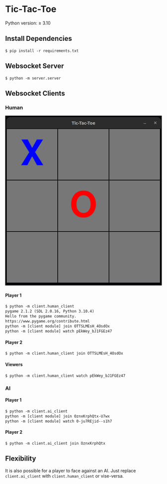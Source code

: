 # Tic-Tac-Toe

Python version: $\geq$ 3.10

## Install Dependencies

```
$ pip install -r requirements.txt
```

## Websocket Server

```
$ python -m server.server
```

## Websocket Clients

### Human

![human client example](./human_tictactoe.png)

#### Player 1

```
$ python -m client.human_client
pygame 2.1.2 (SDL 2.0.16, Python 3.10.4)
Hello from the pygame community. https://www.pygame.org/contribute.html
python -m [client module] join OTTSLMEsH_4OsdOx
python -m [client module] watch pEkWey_bJ1FGEz47
```

#### Player 2

```
$ python -m client.human_client join OTTSLMEsH_4OsdOx
```

#### Viewers

```
$ python -m client.human_client watch pEkWey_bJ1FGEz47
```

### AI

#### Player 1

```
$ python -m client.ai_client
python -m [client module] join OznxKrphQtx-U7wx
python -m [client module] watch 0-ju7REjid--s1h7
```

#### Player 2

```
$ python -m client.ai_client join OznxKrphQtx
```

## Flexibility

It is also possible for a player to face against an AI.
Just replace `client.ai_client` with `client.human_client` or vise-versa.
